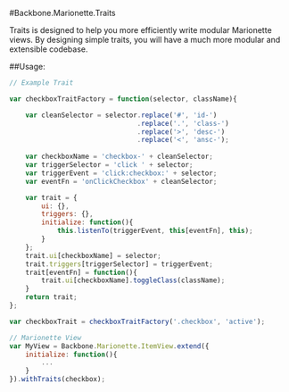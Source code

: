 #Backbone.Marionette.Traits

Traits is designed to help you more efficiently write modular Marionette views.  By designing simple traits, you will have a much more modular and extensible codebase.

##Usage:

```js
// Example Trait

var checkboxTraitFactory = function(selector, className){

	var cleanSelector = selector.replace('#', 'id-')
								.replace('.', 'class-')
								.replace('>', 'desc-')
								.replace('<', 'ansc-');
	
	var checkboxName = 'checkbox-' + cleanSelector;
	var triggerSelector = 'click ' + selector;
	var triggerEvent = 'click:checkbox:' + selector;
	var eventFn = 'onClickCheckbox' + cleanSelector;

	var trait = {
		ui: {},
		triggers: {},
		initialize: function(){
			this.listenTo(triggerEvent, this[eventFn], this);
		}
	};
	trait.ui[checkboxName] = selector;
	trait.triggers[triggerSelector] = triggerEvent;
	trait[eventFn] = function(){
		trait.ui[checkboxName].toggleClass(className);
	}
	return trait;
};

var checkboxTrait = checkboxTraitFactory('.checkbox', 'active');

// Marionette View
var MyView = Backbone.Marionette.ItemView.extend({
	initialize: function(){
		...
	}
}).withTraits(checkbox);

```